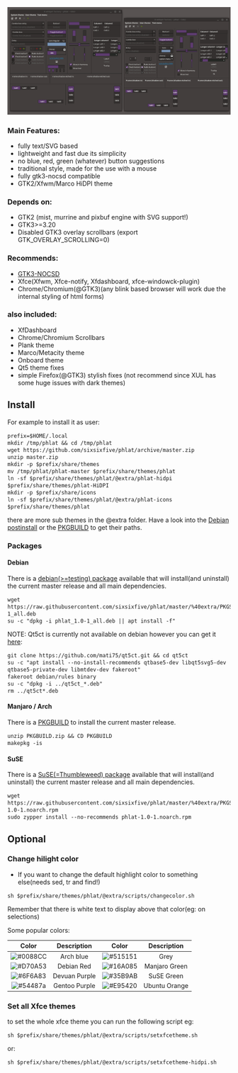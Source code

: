 ![Image](preview.gif)

### Main Features:

* fully text/SVG based
* lightweight and fast due its simplicity
* no blue, red, green (whatever) button suggestions
* traditional style, made for the use with a mouse
* fully gtk3-nocsd compatible
* GTK2/Xfwm/Marco HiDPI theme

### Depends on: 

* GTK2 (mist, murrine and pixbuf engine with SVG support!)
* GTK3>=3.20
* Disabled GTK3 overlay scrollbars (export GTK_OVERLAY_SCROLLING=0)

### Recommends: 

* [GTK3-NOCSD](https://github.com/PCMan/gtk3-nocsd)
* Xfce(Xfwm, Xfce-notify, Xfdashboard, xfce-windowck-plugin)
* Chrome/Chromium(@GTK3)(any blink based browser will work due the internal styling of html forms)

### also included: 

* XfDashboard
* Chrome/Chromium Scrollbars
* Plank theme
* Marco/Metacity theme
* Onboard theme
* Qt5 theme fixes
* simple Firefox(@GTK3) stylish fixes (not recommend since XUL has some huge issues with dark themes)

## Install

For example to install it as user:

```
prefix=$HOME/.local
mkdir /tmp/phlat && cd /tmp/phlat
wget https://github.com/sixsixfive/phlat/archive/master.zip
unzip master.zip
mkdir -p $prefix/share/themes
mv /tmp/phlat/phlat-master $prefix/share/themes/phlat
ln -sf $prefix/share/themes/phlat/@extra/phlat-hidpi $prefix/share/themes/phlat-HiDPI
mkdir -p $prefix/share/icons
ln -sf $prefix/share/themes/phlat/@extra/phlat-icons $prefix/share/themes/phlat
```

there are more sub themes in the @extra folder. Have a look into the [Debian postinstall](https://github.com/sixsixfive/phlat/blob/master/%40extra/PKGS/debian/postinst) or the [PKGBUILD](https://github.com/sixsixfive/phlat/blob/master/%40extra/PKGS/PKGBUILD/PKGBUILD) to get their paths.

### Packages

#### Debian

There is a [debian(>=testing) package](%40extra/PKGS/debian/phlat_1.0-1_all.deb) available that will install(and uninstall) the current master release and all main dependencies. 

```
wget https://raw.githubusercontent.com/sixsixfive/phlat/master/%40extra/PKGS/debian/phlat_1.0-1_all.deb
su -c "dpkg -i phlat_1.0-1_all.deb || apt install -f"
```

NOTE: Qt5ct is currently not available on debian however you can get it [here](https://github.com/mati75/qt5ct):

```
git clone https://github.com/mati75/qt5ct.git && cd qt5ct
su -c "apt install --no-install-recommends qtbase5-dev libqt5svg5-dev qtbase5-private-dev libmtdev-dev fakeroot"
fakeroot debian/rules binary
su -c "dpkg -i ../qt5ct_*.deb"
rm ../qt5ct*.deb
```

#### Manjaro / Arch

There is a [PKGBUILD](https://minhaskamal.github.io/DownGit/#/home?url=https://github.com/sixsixfive/phlat/tree/master/%40extra/PKGS/PKGBUILD) to install the current master release.

```
unzip PKGBUILD.zip && CD PKGBUILD
makepkg -is
```

#### SuSE

There is a [SuSE(=Thumbleweed) package](%40extra/PKGS/suse/phlat-1.0-1.noarch.rpm) available that will install(and uninstall) the current master release and all main dependencies. 

```
wget https://raw.githubusercontent.com/sixsixfive/phlat/master/%40extra/PKGS/suse/phlat-1.0-1.noarch.rpm
sudo zypper install --no-recommends phlat-1.0-1.noarch.rpm
```

## Optional

### Change hilight color

- If you want to change the default highlight color to something else(needs sed, tr and find!)

```
sh $prefix/share/themes/phlat/@extra/scripts/changecolor.sh
```
Remember that there is white text to display above that color(eg: on selections)

Some popular colors:

| Color | Description | Color | Description |
| :---: | :---: | :---: | :---: |
| ![#0088CC](https://placehold.it/150x80/0088CC/f1f2f2?text=0088CC) | Arch blue | ![#515151](https://placehold.it/150x80/515151/f1f2f2?text=515151) | Grey |
| ![#D70A53](https://placehold.it/150x80/D70A53/f1f2f2?text=D70A53) | Debian Red | ![#16A085](https://placehold.it/150x80/16A085/f1f2f2?text=16A085) | Manjaro Green |
| ![#6F6A83](https://placehold.it/150x80/6F6A83/f1f2f2?text=6F6A83) | Devuan Purple | ![#35B9AB](https://placehold.it/150x80/35B9AB/f1f2f2?text=35B9AB) | SuSE Green |
| ![#54487a](https://placehold.it/150x80/54487a/f1f2f2?text=54487A) | Gentoo Purple | ![#E95420](https://placehold.it/150x80/E95420/f1f2f2?text=E95420) | Ubuntu Orange |

### Set all Xfce themes

to set the whole xfce theme you can run the following script eg:


```
sh $prefix/share/themes/phlat/@extra/scripts/setxfcetheme.sh
```

or:

```
sh $prefix/share/themes/phlat/@extra/scripts/setxfcetheme-hidpi.sh
```
